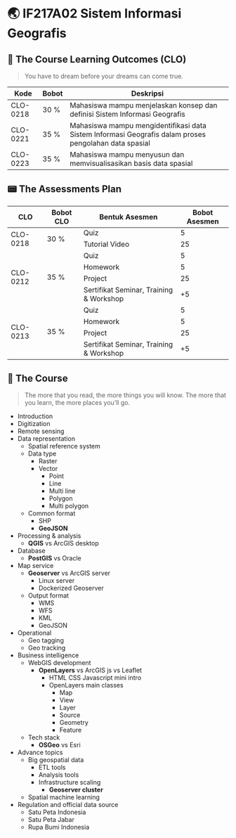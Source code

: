# 🌏 IF217A02 Sistem Informasi Geografis

## 🌟 The Course Learning Outcomes (CLO)

> You have to dream before your dreams can come true.

|Kode|Bobot|Deskripsi|
|---|---|---|
|CLO-0218|30 %|Mahasiswa mampu menjelaskan konsep dan definisi Sistem Informasi Geografis|
|CLO-0221|35 %|Mahasiswa mampu mengidentifikasi data Sistem Informasi Geografis dalam proses pengolahan data spasial|
|CLO-0223|35 %|Mahasiswa mampu menyusun dan memvisualisasikan basis data spasial|

## 📟 The Assessments Plan

<table>
    <thead>
        <tr>
            <th>CLO</th>
            <th>Bobot CLO</th>
            <th>Bentuk Asesmen</th>
            <th>Bobot Asesmen</th>
        </tr>
    </thead>
    <tbody>
        <tr>
            <td rowspan=3>CLO-0218</td>
            <td rowspan=3>30 %</td>
        </tr>
        <tr>
            <td>Quiz</td><td>5</td>
        </tr>
        <tr>
            <td>Tutorial Video</td><td>25</td>
        </tr>
        <tr>
            <td rowspan=5>CLO-0212</td>
            <td rowspan=5>35 %</td>
        </tr>
        <tr>
            <td>Quiz</td><td>5</td>
        </tr>
        <tr>
            <td>Homework</td><td>5</td>
        </tr>
        <tr>
            <td>Project</td><td>25</td>
        </tr>
        <tr>
            <td>Sertifikat Seminar, Training & Workshop</td><td>+5</td>
        </tr>
        <tr>
            <td rowspan=5>CLO-0213</td>
            <td rowspan=5>35 %</td>
        </tr>
        <tr>
            <td>Quiz</td><td>5</td>
        </tr>
        <tr>
            <td>Homework</td><td>5</td>
        </tr>
        <tr>
            <td>Project</td><td>25</td>
        </tr>
        <tr>
            <td>Sertifikat Seminar, Training & Workshop</td><td>+5</td>
        </tr>
    </tbody>
</table>

## 🌷 The Course
> The more that you read, the more things you will know. The more that you learn, the more places you’ll go.

- Introduction
- Digitization
- Remote sensing
- Data representation
  - Spatial reference system
  - Data type
    - Raster
    - Vector
      - Point
      - Line
      - Multi line
      - Polygon
      - Multi polygon
  - Common format
    - SHP
    - **GeoJSON**
- Processing & analysis
  - **QGIS** vs ArcGIS desktop
- Database
  - **PostGIS** vs Oracle
- Map service
  - **Geoserver** vs ArcGIS server
    - Linux server
    - Dockerized Geoserver
  - Output format
    - WMS
    - WFS
    - KML
    - GeoJSON
- Operational
  - Geo tagging
  - Geo tracking
- Business intelligence
  - WebGIS development
    - **OpenLayers** vs ArcGIS js vs Leaflet
      - HTML CSS Javascript mini intro
      - OpenLayers main classes
        - Map
        - View
        - Layer
        - Source
        - Geometry
        - Feature
  - Tech stack
    - **OSGeo** vs Esri
- Advance topics
  - Big geospatial data
    - ETL tools
    - Analysis tools
    - Infrastructure scaling
      - **Geoserver cluster**
  - Spatial machine learning
- Regulation and official data source
  - Satu Peta Indonesia
  - Satu Peta Jabar
  - Rupa Bumi Indonesia
